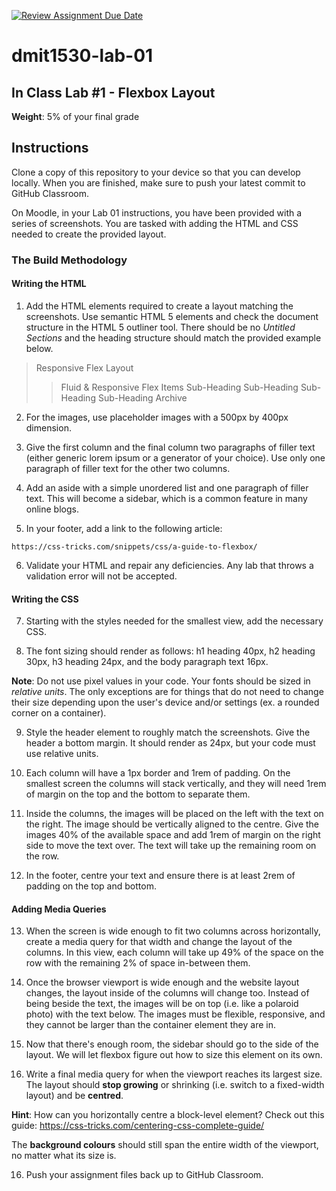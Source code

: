 [![Review Assignment Due Date](https://classroom.github.com/assets/deadline-readme-button-22041afd0340ce965d47ae6ef1cefeee28c7c493a6346c4f15d667ab976d596c.svg)](https://classroom.github.com/a/W8Voo9LP)
# dmit1530-lab-01

## In Class Lab #1 - Flexbox Layout
**Weight**: 5% of your final grade

## Instructions

Clone a copy of this repository to your device so that you can develop locally. When you are finished, make sure to push your latest commit to GitHub Classroom. 

On Moodle, in your Lab 01 instructions, you have been provided with a series of screenshots. You are tasked with adding the HTML and CSS needed to create the provided layout.  

### The Build Methodology 

#### Writing the HTML

1.	Add the HTML elements required to create a layout matching the screenshots. Use semantic HTML 5 elements and check the document structure in the HTML 5 outliner tool. There should be no _Untitled Sections_ and the heading structure should match the provided example below. 

> Responsive Flex Layout
>> Fluid & Responsive Flex Items
>> Sub-Heading
>> Sub-Heading
>> Sub-Heading
>> Sub-Heading
>>  Archive

2.	For the images, use placeholder images with a 500px by 400px dimension. 

3.	Give the first column and the final column two paragraphs of filler text (either generic lorem ipsum or a generator of your choice). Use only one paragraph of filler text for the other two columns.

4.  Add an aside with a simple unordered list and one paragraph of filler text. This will become a sidebar, which is a common feature in many online blogs.

5.	In your footer, add a link to the following article: 

`` https://css-tricks.com/snippets/css/a-guide-to-flexbox/ `` 

6.	Validate your HTML and repair any deficiencies. Any lab that throws a validation error will not be accepted.

#### Writing the CSS

7.	Starting with the styles needed for the smallest view, add the necessary CSS.

8.	The font sizing should render as follows: h1 heading 40px, h2 heading 30px, h3 heading 24px, and the body paragraph text 16px. 

**Note**: Do not use pixel values in your code. Your fonts should be sized in _relative units_. The only exceptions are for things that do not need to change their size depending upon the user's device and/or settings (ex. a rounded corner on a container).

9.	Style the header element to roughly match the screenshots. Give the header a bottom margin. It should render as 24px, but your code must use relative units.

10.	Each column will have a 1px border and 1rem of padding. On the smallest screen the columns will stack vertically, and they will need 1rem of margin on the top and the bottom to separate them.

11.	Inside the columns, the images will be placed on the left with the text on the right. The image should be vertically aligned to the centre. Give the images 40% of the available space and add 1rem of margin on the right side to move the text over. The text will take up the remaining room on the row.

12. In the footer, centre your text and ensure there is at least 2rem of padding on the top and bottom.

#### Adding Media Queries

13.	When the screen is wide enough to fit two columns across horizontally, create a media query for that width and change the layout of the columns. In this view, each column will take up 49% of the space on the row with the remaining 2% of space in-between them.

14.	Once the browser viewport is wide enough and the website layout changes, the layout inside of the columns will change too. Instead of being beside the text, the images will be on top (i.e. like a polaroid photo) with the text below. The images must be flexible, responsive, and they cannot be larger than the container element they are in.

15. Now that there's enough room, the sidebar should go to the side of the layout. We will let flexbox figure out how to size this element on its own.

16. Write a final media query for when the viewport reaches its largest size. The layout should **stop growing** or shrinking (i.e. switch to a fixed-width layout) and be **centred**. 

**Hint**: How can you horizontally centre a block-level element? Check out this guide: https://css-tricks.com/centering-css-complete-guide/

The **background colours** should still span the entire width of the viewport, no matter what its size is. 

16. Push your assignment files back up to GitHub Classroom.
